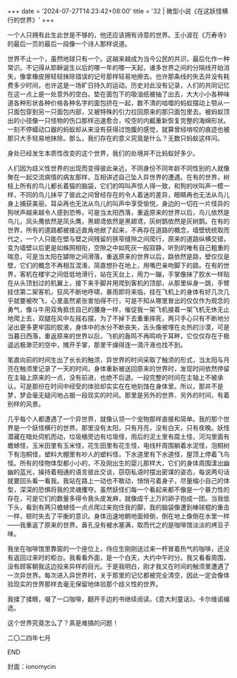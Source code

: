 +++
date = '2024-07-27T14:23:42+08:00'
title = '32 | 微型小说《在这妖怪横行的世界》'
+++

一个人只拥有此生此世是不够的，他还应该拥有诗意的世界。王小波在《万寿寺》的最后一页的最后一段像一个诗人那样说道。

世界不止一个，虽然地球只有一个。这越来越成为当今公民的共识，最后化作一种常识。不记得从耶稣诞生以后的哪一年的哪一天起，诸多世界之间的分隔线开始消失，像拿橡皮擦轻轻抹除错误的记号那样轻易地擦去。也许那条线的失去并没有耗费多少时间，也许这是一场旷日持久的运动。历史对此没有记录，人们的共同记忆在这一点上是一处意外的空白。垫在面包下的吸油纸被抽了出去，大大小小各种味道各种形状各种价格各种名字的面包挤在一起，数不清的啮噬的蚂蚁摆动上颚从一只面包穿到另一只面包内部，又被特殊的引力拉回原来的那只面包里去。被蚂蚁顶出的小径像一只怪物的伤口那样迅速愈合，咬空的内瓤重新恢复完整的海绵形状。一刻不停蠕动口器的蚂蚁却从来没有获得过饱腹的感觉，就算曾经啃咬的痕迹也被那只大手轻易地抹除。那么，我们存在的意义究竟是什么？无数只蚂蚁这样问。

身处已经发生本质性改变的这个世界，我们的处境并不比蚂蚁好多少。

人们因为歧义性世界的出现而变得彼此亲近。不同身份不同年龄不同性别的人就像聚在一起交流病情的病友那样，互相讲述自己坠入异世界的遭遇。在有的世界，树枝上所有的鸟儿都长着猫的脑袋，它们的鸣叫声惊人得一致，和狗的吠叫声一模一样，不同的鸟儿抹平了彼此之间曾经存在的令人着迷的差异，眼睛再也无法从鸟儿身上捕获美丽，耳朵再也无法从鸟儿的叫声中享受愉悦，身边的一切在一片怪异的狗吠声越来越令人感到恐怖，可是当太阳西落，重返原来的世界以后，鸟儿依然是鸟儿，凤头鹰依然是凤头鹰，黑翅鸢依然是黑翅鸢，灰树鹊依然是灰树鹊。在有的世界，所有的道路都被接近直角地掀了起来，不再存在道路的概念，墙壁统统取而代之，一个人只能在壁与壁之间残留的狭窄缝隙之间爬行，原来的道路纵横交错，变为墙壁以后更是如蛛网相衔，空隙之中如死灰一般寂静，听到的唯有自己粗重的喘息，可是当太阳在罅隙之间滑落，重返原来的世界以后，路依然是路，壁仅仅是壁，它们的概念不再相互混淆，简直想扑在地上，用嘴巴亲吻脚下的路。在有的世界，客机在楼宇之间低低地滑行，站在天台上，用力一蹦，手掌像抹了胶水一样贴在从头顶划过的机翼上，接下来手脚并用爬到客机的顶部，从那里纵身一跳，手臂挂住第二架客机，狂风不断地呼啸，暴雨即将来临，挂在飞机上的身体有好几次几乎就要被吹飞，心里虽然紧张害怕得不行，可是不知从哪里冒出的仅仅作为观念的勇气，像斗牛用双角抵住自己的腰身一样，催促我一架飞机接着一架飞机无休无止地爬上去，双腿在风中左摇右摆，为了不掉下去重重摔死，两只手心只有不断地分泌出更多更牢固的胶液，身体中的水分不断丧失，舌头像被埋在炎热的沙漠，可是当暮日西落，重返原来的世界以后，飞机的轰鸣不再鸣响于耳畔，它仅仅存在于极遥远极渺茫的空中，摊开手掌，那里干燥得连一滴汗液也找不到。

笔直向前的时间生出了长长的触须，异世界的时间采取了触须的形式，当太阳与月亮在触须里记录了一天的时间，身体重新被送回原来的世界时，发现时间依然停留在主轴上原来的一点，没有前进，也绝不后退。一段完整的时间在主轴上不被承认，可是那份在时间中经受的体验却实实在在地刻蚀在身体里。所以，那并不是梦，梦会毫无疑问地占据一段现实的时间。那里是另外的世界、另外的时间，有着别样的风景。

几乎每个人都遭遇了一个异世界，就像认领一个宠物那样直接和简单。我的那个世界是一个妖怪横行的世界。那里没有太阳，只有月亮，没有白天，只有夜晚。妖怪潜藏在暗处伺机而动，垃圾桶旁边有垃圾怪，雨后的泥土里有腐土怪，河沟里面有蟾蜍怪，玉米田里有玉米怪，花生田里有花生怪，电线杆周围躺着水泥怪，泡桐树下有泡桐怪，塑料大棚里有吵人的塑料怪，下水道里有下水道怪，屋顶上停着飞鸟怪。所有的怪物体型都小小的，不及刚出生的婴儿那样大，它们的身体周围漾出幽幽的蓝光，操持着相通的语言彼此交谈，窃窃私语时摆出密谋的姿态，每说两句话就要回头看一看我。我站在路上一动也不敢动，悄悄弓着身子，尽量缩小自己的体型，深深的恐惧将我的灵魂攫夺。虽然妖怪们每一个看起来都不像是一个暴力性的存在，可是它们的数量多得令我头皮发麻，就像成千上万的卵子抱成一团。当我低下头，看到有两只蟾蜍怪一点点爬过来抱住我的脚，我的脑袋像遭到棒球棍的重击一样，顿时失去了平衡的意识。身体迅速地朝地面倾倒，倒在地上像倒在水里一样——我重返了原来的世界。鼻孔没有被水塞满，取而代之的是咖啡馆淡淡的烤豆子味。

我坐在咖啡馆里靠窗的一个座位上，侍应生刚刚送过来一杯冒着热气的咖啡，还没有返回过来时的柜台。我看看外面，是一个白天，大约中午时分。我又看看周围，没有顾客朝我这边投来异样的目光。于是我明白，刚才我又在时间的触须里遭遇了一次异世界。每次进入异世界时，关于那里的记忆都被完全清空，因此一定会像体验现实的世界那样去毫无保留地体验那个歧义性的世界。

我揉了揉眼，啜了一口咖啡，翻开手边的书继续阅读。《意大利童话》。卡尔维诺编选。

这个世界究竟怎么了？真是难搞的问题！

二〇二四年七月

END

封面：ionomycin



